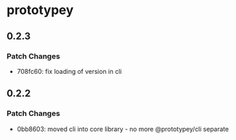 # prototypey

## 0.2.3

### Patch Changes

- 708fc60: fix loading of version in cli

## 0.2.2

### Patch Changes

- 0bb8603: moved cli into core library - no more @prototypey/cli separate
